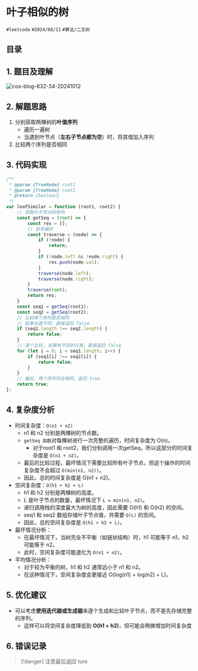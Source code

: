 
# 叶子相似的树


`#leetcode`   `#2024/08/11`  `#算法/二叉树` 


## 目录
<!-- toc -->
 ## 1. 题目及理解 

![cos-blog-832-34-20241012](https://blog-1310531898.cos.ap-beijing.myqcloud.com/832-34-20241012/Pasted%20image%2020240811164506.png)

## 2. 解题思路

1. 分别获取两棵树的**叶值序列**
	- 遍历一遍树
	- 当遇到叶节点（**左右子节点都为空**）时，将其值加入序列
2. 比较两个序列是否相同

## 3. 代码实现

```javascript
/**
 * @param {TreeNode} root1
 * @param {TreeNode} root2
 * @return {boolean}
 */
var leafSimilar = function (root1, root2) {
    // 获取叶子节点的序列
    const getSeq = (root) => {
        const res = [];
        // 前序遍历
        const traverse = (node) => {
            if (!node) {
                return;
            }
            if (!node.left && !node.right) {
                res.push(node.val);
            }
            traverse(node.left);
            traverse(node.right);
        }
        traverse(root);
        return res;
    }
    const seq1 = getSeq(root1);
    const seq2 = getSeq(root2);
    // 比较两个序列是否相同
    // 如果长度不同，直接返回 false
    if (seq1.length !== seq2.length) {
        return false;
    }
    // 逐个比较, 如果有不同的元素，直接返回 false
    for (let i = 0; i < seq1.length; i++) {
        if (seq1[i] !== seq2[i]) {
            return false;
        }
    }
    // 最后，两个序列完全相同，返回 true
    return true;
};
```

## 4. 复杂度分析

- 时间复杂度：`O(n1 + n2)`
	- n1 和 n2 分别是两棵树的节点数。
	- `getSeq 函数`对每棵树进行一次完整的遍历，时间复杂度为 O(n)。
		- 对于root1 和 root2，我们分别调用一次getSeq，所以这部分的时间复杂度是 `O(n1 + n2)`。
	- 最后的比较过程，最坏情况下需要比较所有叶子节点，但这个操作的时间复杂度不会超过 `O(min(n1, n2))`。
	- 因此，总的时间复杂度是 O(n1 + n2)。
- 空间复杂度：`O(h1 + h2 + L)`
	-  h1 和 h2 分别是两棵树的高度。
	- L 是叶子节点的数量，最坏情况下 `L = min(n1, n2)`。
	- 递归调用栈的深度最大为树的高度，因此需要 O(h1) 和 O(h2) 的空间。
	- seq1 和 seq2 数组存储叶子节点值，共需要 `O(L)` 的空间。
	- 因此，总的空间复杂度是 `O(h1 + h2 + L)`。
- 最坏情况分析：
	- 在最坏情况下，当树完全不平衡（如链状结构）时，h1 可能等于 n1，h2 可能等于 n2。
	- 此时，空间复杂度可能退化为 `O(n1 + n2)`。
- 平均情况分析：
	- 对于较为平衡的树，h1 和 h2 通常远小于 n1 和 n2。
	- 在这种情况下，空间复杂度会更接近 O(log(n1) + log(n2) + L)。

## 5. 优化建议

- 可以考虑**使用迭代器或生成器**来逐个生成和比较叶子节点，而不是先存储完整的序列。
	- 这样可以将空间复杂度降低到 **O(h1 + h2)**，但可能会稍微增加时间复杂度

## 6. 错误记录

> [!danger]
> 注意最后返回 ture
